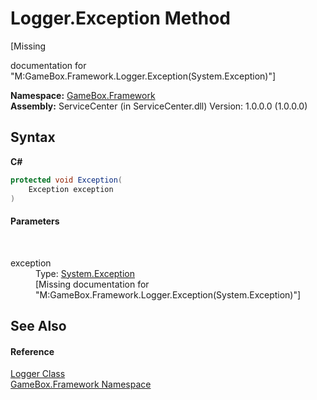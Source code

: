 # Logger.Exception Method 
 

\[Missing <summary> documentation for "M:GameBox.Framework.Logger.Exception(System.Exception)"\]

**Namespace:**&nbsp;<a href="a8957fe6-9cc0-3a6d-cd5c-a2a246efee1e">GameBox.Framework</a><br />**Assembly:**&nbsp;ServiceCenter (in ServiceCenter.dll) Version: 1.0.0.0 (1.0.0.0)

## Syntax

**C#**<br />
``` C#
protected void Exception(
	Exception exception
)
```


#### Parameters
&nbsp;<dl><dt>exception</dt><dd>Type: <a href="http://msdn2.microsoft.com/zh-cn/library/c18k6c59" target="_blank">System.Exception</a><br />\[Missing <param name="exception"/> documentation for "M:GameBox.Framework.Logger.Exception(System.Exception)"\]</dd></dl>

## See Also


#### Reference
<a href="547b0213-be9a-925d-2a57-f4e4c6dc6300">Logger Class</a><br /><a href="a8957fe6-9cc0-3a6d-cd5c-a2a246efee1e">GameBox.Framework Namespace</a><br />